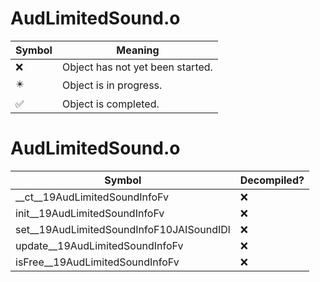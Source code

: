 # AudLimitedSound.o
| Symbol | Meaning 
| ------------- | ------------- 
| :x: | Object has not yet been started. 
| :eight_pointed_black_star: | Object is in progress. 
| :white_check_mark: | Object is completed. 


# AudLimitedSound.o
| Symbol | Decompiled? |
| ------------- | ------------- |
| __ct__19AudLimitedSoundInfoFv | :x: |
| init__19AudLimitedSoundInfoFv | :x: |
| set__19AudLimitedSoundInfoF10JAISoundIDl | :x: |
| update__19AudLimitedSoundInfoFv | :x: |
| isFree__19AudLimitedSoundInfoFv | :x: |
